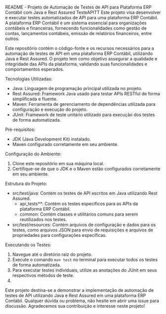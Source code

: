 README - Projeto de Automação de Testes de API para Plataforma ERP Contábil com Java e Rest Assured
  TesteAPITT
Este projeto visa desenvolver e executar testes automatizados de API para uma plataforma ERP Contábil. A plataforma ERP Contábil é um sistema essencial para organizações contábeis e financeiras, fornecendo funcionalidades como gestão de contas, lançamentos contábeis, emissão de relatórios financeiros, entre outros.

Este repositório contém o código-fonte e os recursos necessários para a automação de testes de API em uma plataforma ERP Contábil, utilizando Java e Rest Assured. O projeto tem como objetivo assegurar a qualidade e integridade das APIs da plataforma, validando suas funcionalidades e comportamentos esperados.

Tecnologias Utilizadas:
- Java: Linguagem de programação principal utilizada no projeto.
- Rest Assured: Framework Java usado para testar APIs RESTful de forma simplificada e fluente.
- Maven: Ferramenta de gerenciamento de dependências utilizada para configuração e execução do projeto.
- JUnit: Framework de teste unitário utilizado para execução dos testes de forma automatizada.

Pré-requisitos:
- JDK (Java Development Kit) instalado.
- Maven configurado corretamente em seu ambiente.

Configuração do Ambiente:
1. Clone este repositório em sua máquina local.
2. Certifique-se de que o JDK e o Maven estão configurados corretamente em seu ambiente.

Estrutura do Projeto:
- src/test/java: Contém os testes de API escritos em Java utilizando Rest Assured.
  - api_tests**: Contém os testes específicos para as APIs da plataforma ERP Contábil.
  - common: Contém classes e utilitários comuns para serem reutilizados nos testes.
- src/test/resources: Contém arquivos de configuração e dados para os testes, como arquivos JSON para envio de requisições e arquivos de propriedades para configurações específicas.

Executando os Testes:
1. Navegue até o diretório raiz do projeto.
2. Execute o comando `mvn test` no terminal para executar todos os testes de forma automatizada.
3. Para executar testes individuais, utilize as anotações do JUnit em seus respectivos métodos de teste.
4. 

Este projeto destina-se a demonstrar a implementação de automação de testes de API utilizando Java e Rest Assured em uma plataforma ERP Contábil. Qualquer dúvida ou problema, não hesite em abrir uma issue para discussão. Agradecemos sua contribuição e interesse neste projeto!

